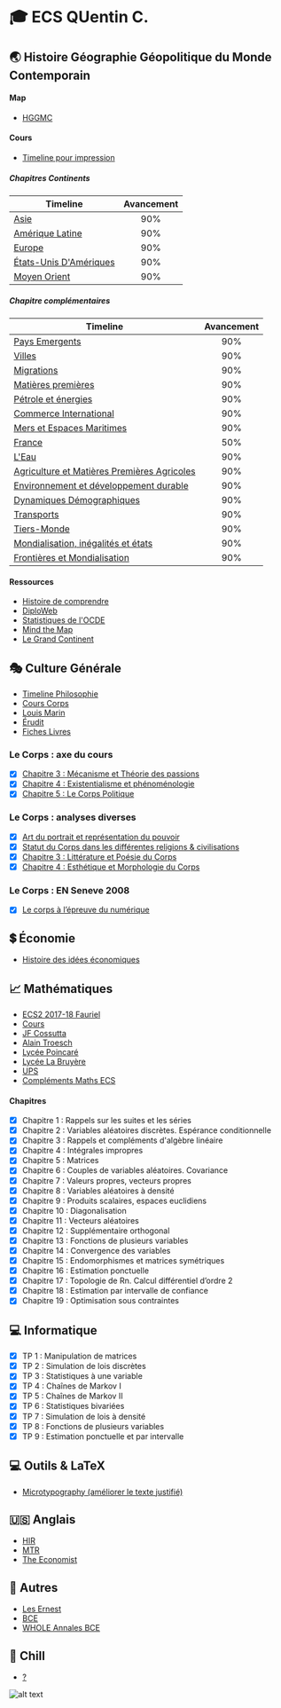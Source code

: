 # :mortar_board: **ECS QUentin C.**

## :earth_asia: **Histoire Géographie Géopolitique du Monde Contemporain**
#### Map
* [HGGMC](https://realtimeboard.com/app/board/o9J_k0YICf0=/)

#### **Cours**
* [Timeline pour impression](https://github.com/Tomcattt/Tomcattt.github.io/tree/master/print)

##### Chapitres Continents
| Timeline  | Avancement |
| ------------- | :---: |
| [Asie](https://tomcattt.github.io/asie)  |90%|
| [Amérique Latine](https://tomcattt.github.io/al)|90%|
| [Europe](https://tomcattt.github.io/europe)  |90%|
| [États-Unis D'Amériques](https://tomcattt.github.io/eua)|90%|
| [Moyen Orient](https://tomcattt.github.io/mo)  |90%|	

##### Chapitre complémentaires
| Timeline  | Avancement |
| ------------- | :---: |
| [Pays Emergents](https://tomcattt.github.io/emergents)|90%|
| [Villes](https://tomcattt.github.io/les_villes)  |90%|
| [Migrations](https://tomcattt.github.io/migration)  |90%|
| [Matières premières](https://tomcattt.github.io/mpremieres)|90%|
| [Pétrole et énergies](https://tomcattt.github.io/petrole_et_energie)|90%|
| [Commerce International](https://tomcattt.github.io/com)|90%|
| [Mers et Espaces Maritimes](https://tomcattt.github.io/mers)|90%|
| [France](https://tomcattt.github.io/france)|50%|
| [L'Eau](https://tomcattt.github.io/eau)  | 90%  |
| [Agriculture et Matières Premières Agricoles](https://tomcattt.github.io/agriculture) | 90% |
| [Environnement et développement durable](https://tomcattt.github.io/devdurable)  | 90%  |
| [Dynamiques Démographiques](https://tomcattt.github.io/demographie)  | 90%  |
| [Transports](https://tomcattt.github.io/trs)  | 90% |
| [Tiers-Monde](https://tomcattt.github.io/tm) | 90%  |
| [Mondialisation, inégalités et états](https://tomcattt.github.io/mond_et_ine)  | 90%  |
| [Frontières et Mondialisation](https://tomcattt.github.io/frontieres)| 90%  |	

#### **Ressources**
* [Histoire de comprendre](https://www.dailymotion.com/playlist/x1sh0p)
* [DiploWeb](https://www.diploweb.com)
* [Statistiques de l'OCDE](https://data.oecd.org/fr/)
* [Mind the Map](http://mindthemap.fr)
* [Le Grand Continent](https://legrandcontinent.eu)

## :performing_arts: **Culture Générale**
* [Timeline Philosophie](https://tomcattt.github.io/philosophie)
* [Cours Corps](http://www.ac-grenoble.fr/PhiloSophie/old2/articles.php?lng=fr&pg=4018)
* [Louis Marin](http://www.louismarin.fr/spip.php?article25)
* [Érudit](https://www.erudit.org/fr/)
* [Fiches Livres](http://appli6.hec.fr/amo/)

### Le Corps : axe du cours
* [X] [Chapitre 3 : Mécanisme et Théorie des passions](https://tomcattt.github.io/MECANISME_ET_THEORIE_DES_PASSIONS.pdf)
* [X] [Chapitre 4 : Existentialisme et phénoménologie](http://tomcattt.github.io/CHAPITRE_4_EXISTENTIALISME_ET_PHENOMENOLOGIE.pdf)
* [X] [Chapitre 5 : Le Corps Politique](https://tomcattt.github.io/LE_CORPS_POLITIQUE.pdf)

### Le Corps : analyses diverses
* [X] [Art du portrait et représentation du pouvoir](https://tomcattt.github.io/Art_du_Portrait_et_Representation_du_Pouvoir.pdf)
* [X] [Statut du Corps dans les différentes religions & civilisations](https://tomcattt.github.io/ILLUSTRATIONS_INTRODUCTION.pdf)
* [X] [Chapitre 3 : Littérature et Poésie du Corps](https://tomcattt.github.io/ILLUSTRATIONS_CHAPITRE_3_LITTERATURE_ET_POESIE_DU_CORPS.pdf)
* [X] [Chapitre 4 : Esthétique et Morphologie du Corps](https://tomcattt.github.io/ILLUSTRATIONS_CHAPITRE_4_ESTHETIQUE_ET_MORPHOLOGIE_DU_CORPS.pdf)

### Le Corps : EN Seneve 2008
* [X] [Le corps à l’épreuve du numérique](https://tomcattt.github.io/SENEVE_A_LEPREUVE_DU_NUMERIQUE.pdf)

## :heavy_dollar_sign: **Économie**
* [Histoire des idées économiques](https://tomcattt.github.io/SENEVE_A_LEPREUVE_DU_NUMERIQUE.pdf)

## :chart_with_upwards_trend: **Mathématiques**
* [ECS2 2017-18 Fauriel](http://ecs2-fauriel.fr/public/Cours/Integrale.pdf)
* [Cours](http://ecs2-fauriel.fr//index.php?pages/Cours)
* [JF Cossutta](http://jfcossutta.lycee-berthelot.fr)
* [Alain Troesch](http://alain.troesch.free.fr/index2012.html)
* [Lycée Poincaré](http://ecs2poincare.free.fr/index_cours_exos.html)
* [Lycée La Bruyère](http://www.rblld.fr/ecs2lb/index.php/2017-2018/td)
* [UPS](https://concours-maths-cpge.fr)
* [Compléments Maths ECS](https://fr.wikiversity.org/wiki/Complément_de_mathématiques_pour_prépa_HEC)

#### Chapitres
- [x] Chapitre 1 : Rappels sur les suites et les séries
- [x] Chapitre 2 : Variables aléatoires discrètes. Espérance conditionnelle
- [x] Chapitre 3 : Rappels et compléments d'algèbre linéaire
- [x] Chapitre 4 : Intégrales impropres
- [x] Chapitre 5 : Matrices
- [x] Chapitre 6 : Couples de variables aléatoires. Covariance
- [x] Chapitre 7 : Valeurs propres, vecteurs propres
- [x] Chapitre 8 : Variables aléatoires à densité
- [x] Chapitre 9 : Produits scalaires, espaces euclidiens
- [x] Chapitre 10 : Diagonalisation
- [x] Chapitre 11 : Vecteurs aléatoires
- [x] Chapitre 12 : Supplémentaire orthogonal
- [x] Chapitre 13 : Fonctions de plusieurs variables
- [x] Chapitre 14 : Convergence des variables
- [x] Chapitre 15 : Endomorphismes et matrices symétriques
- [x] Chapitre 16 : Estimation ponctuelle
- [x] Chapitre 17 : Topologie de Rn. Calcul différentiel d’ordre 2
- [X] Chapitre 18 : Estimation par intervalle de confiance
- [X] Chapitre 19 : Optimisation sous contraintes

## :computer: Informatique
- [x] TP 1 : Manipulation de matrices
- [x] TP 2 : Simulation de lois discrètes
- [X] TP 3 : Statistiques à une variable
- [X] TP 4 : Chaînes de Markov I
- [X] TP 5 : Chaînes de Markov II
- [X] TP 6 : Statistiques bivariées
- [X] TP 7 : Simulation de lois à densité
- [X] TP 8 : Fonctions de plusieurs variables
- [X] TP 9 : Estimation ponctuelle et par intervalle

## :computer: Outils & LaTeX
* [Microtypography (améliorer le texte justifié)](https://www.wikiwand.com/en/Microtypography)

## :us: **Anglais**
* [HIR](http://hir.harvard.edu)
* [MTR](https://www.technologyreview.com/the-download/)
* [The Economist](https://www.economist.com)

## :blue_book: **Autres**
* [Les Ernest](http://www.les-ernest.fr)
* [BCE](http://www.concours-bce.com)
* [WHOLE Annales BCE](https://www.iscparis.com/admissions-isc-paris/master-grande-ecole/classes-preparatoires/preparations-aux-ecrits/annales/)

## :musical_note: **Chill**
* [?](https://youtu.be/PPQzctf_wIk)

![alt text](https://github.com/Tomcattt/Tomcattt.github.io/blob/master/tomcat3.jpg?raw=true)
